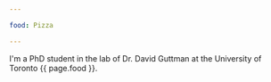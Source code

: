 ```yaml
---

food: Pizza

---
```


I'm a PhD student in the lab of Dr. David Guttman at the University of Toronto {{ page.food }}.
